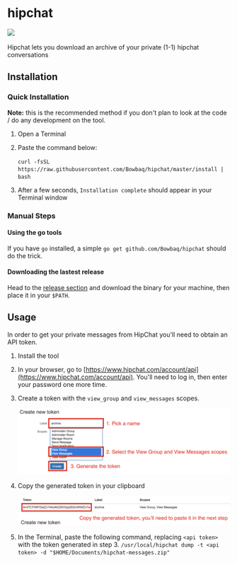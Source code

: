 # hipchat
[![](https://circleci.com/gh/Bowbaq/hipchat/tree/master.svg?&style=shield&circle-token=f1e69183a5aababcc75d5313890189ce6e5a1e2b)](https://circleci.com/gh/Bowbaq/hipchat/tree/master)

Hipchat lets you download an archive of your private (1-1) hipchat conversations

## Installation

### Quick Installation

**Note:** this is the recommended method if you don't plan to look at the code / do any development on the tool.

1. Open a Terminal
2. Paste the command below:

   `curl -fsSL https://raw.githubusercontent.com/Bowbaq/hipchat/master/install | bash`
3. After a few seconds, `Installation complete` should appear in your Terminal window

### Manual Steps

#### Using the go tools

If you have `go` installed, a simple `go get github.com/Bowbaq/hipchat` should do the trick.

#### Downloading the lastest release

Head to the [release section](https://github.com/Bowbaq/hipchat/releases) and download the binary
for your machine, then place it in your `$PATH`.

## Usage

In order to get your private messages from HipChat you'll need to obtain an API token.

1. Install the tool
2. In your browser, go to [https://www.hipchat.com/account/api](https://www.hipchat.com/account/api). You'll
   need to log in, then enter your password one more time.
3. Create a token with the `view_group` and `view_messages` scopes.

   ![Token Creation](/imgs/create-token.png?raw=true "Token Creation")
4. Copy the generated token in your clipboard

   ![Token Created](/imgs/token-created.png?raw=true "Token Created")
5. In the Terminal, paste the following command, replacing `<api token>` with the token generated in step 3.
   `/usr/local/hipchat dump -t <api token> -d "$HOME/Documents/hipchat-messages.zip"`
